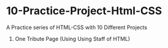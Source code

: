 # 10-Practice-Project-Html-CSS
A Practice series of HTML-CSS with 10 Different Projects
1. One Tribute Page (Using Using Staff of HTML)
